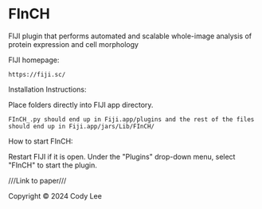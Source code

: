 # FInCH
FIJI plugin that performs automated and scalable whole-image analysis of protein expression and cell morphology


FIJI homepage: 

    https://fiji.sc/


Installation Instructions:

Place folders directly into FIJI app directory. 
  
    FInCH_.py should end up in Fiji.app/plugins and the rest of the files should end up in Fiji.app/jars/Lib/FInCH/


How to start FInCH:

Restart FIJI if it is open. Under the "Plugins" drop-down menu, select "FInCH" to start the plugin.


///Link to paper///


Copyright © 2024 Cody Lee

